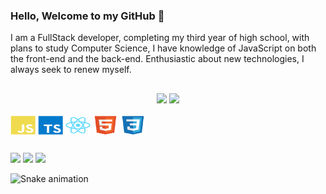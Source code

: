 ### Hello, Welcome to my GitHub 🤙
I am a FullStack developer, completing my third year of high school, with plans to study Computer Science, I have knowledge of JavaScript on both the front-end and the back-end. Enthusiastic about new technologies, I always seek to renew myself.
##
<div align="center">
    <img
      height="170em"
      src="https://github-readme-stats.vercel.app/api?username=Snargio&show_icons=true&theme=darck"
    />
  <img
     height="170em"
      src="https://github-readme-stats.vercel.app/api/top-langs/?username=Snargio&layout=compact&&theme=darck"
    />
</div>
<div style="display: inline_block"><br>
  <img align="center" alt="Rafa-Js" height="30" width="40" src="https://raw.githubusercontent.com/devicons/devicon/master/icons/javascript/javascript-plain.svg">
  <img align="center" alt="Rafa-Ts" height="30" width="40" src="https://raw.githubusercontent.com/devicons/devicon/master/icons/typescript/typescript-plain.svg">
  <img align="center" alt="Rafa-React" height="30" width="40" src="https://raw.githubusercontent.com/devicons/devicon/master/icons/react/react-original.svg">
  <img align="center" alt="Rafa-HTML" height="30" width="40" src="https://raw.githubusercontent.com/devicons/devicon/master/icons/html5/html5-original.svg">
  <img align="center" alt="Rafa-CSS" height="30" width="40" src="https://raw.githubusercontent.com/devicons/devicon/master/icons/css3/css3-original.svg">
</div>
  
 ##
<div>
 <a href="https://discord.gg/wagxzStdcR" target="_blank"><img src="https://img.shields.io/badge/Discord-7289DA?style=for-the-badge&logo=discord&logoColor=white" target="_blank"></a> 
  <a href = "mailto:gu200412g@gmail.com"><img src="https://img.shields.io/badge/-Gmail-%23333?style=for-the-badge&logo=gmail&logoColor=white" target="_blank"></a>
  <a href="https://www.linkedin.com/in/gustavo-fernandes-628450231/" target="_blank"><img src="https://img.shields.io/badge/-LinkedIn-%230077B5?style=for-the-badge&logo=linkedin&logoColor=white" target="_blank"></a> 
  <div/>
  
![Snake animation](https://github.com/Snargio/Snargio/blob/output/github-contribution-grid-snake.svg)
